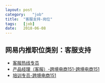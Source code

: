 ```yaml
---
layout:	post
category:	"job"
title:	"客服支持-岗位"
tags:	[job]
date:	2018-06-08
---
```

## 网易内推职位类别：客服支持
- [客服热线专员](http://bole.netease.com/position/h5/detail.do?id=485&rcode=D1O21582aT)
- [产品经理（客服）-跨境电商151-跨境电商151](http://bole.netease.com/position/h5/detail.do?id=10340&rcode=D1O21582aT)
- [培训专员-跨境电商151](http://bole.netease.com/position/h5/detail.do?id=9766&rcode=D1O21582aT)
